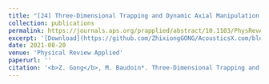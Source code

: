 ```yaml
---
title: "[24] Three-Dimensional Trapping and Dynamic Axial Manipulation with Frequency-Tuned Spiraling Acoustical Tweezers: A Theoretical Study"
collection: publications
permalink: https://journals.aps.org/prapplied/abstract/10.1103/PhysRevApplied.16.024034
excerpt: '[Download](https://github.com/ZhixiongGONG/AcousticsX.com/blob/39b96f3c1c31d63075d9025e30d14affebab8df4/files/Journal_14_2020PRApplied_3DAxialDisplacement.pdf)'
date: 2021-08-20
venue: 'Physical Review Applied'
paperurl: ''
citation: '<b>Z. Gong</b>, M. Baudoin*. Three-Dimensional Trapping and Dynamic Axial Manipulation with Frequency-Tuned Spiraling Acoustical Tweezers: A Theoretical Study. <i>Physical Review Applied</i> 16, 024034, (2021).'
---
```

